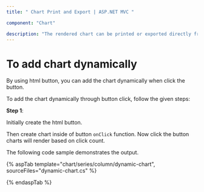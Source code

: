```yaml
---
title: " Chart Print and Export | ASP.NET MVC "

component: "Chart"

description: "The rendered chart can be printed or exported directly from the browser by calling the public method print and export."
---
```


# To add chart dynamically

By using html button, you can add the chart dynamically when click the button.

To add the chart dynamically through button click, follow the given steps:

**Step 1**:

Initially create the html button.

Then create chart inside of button `onClick` function. Now click the button charts will render based on click count.

The following code sample demonstrates the output.

{% aspTab template="chart/series/column/dynamic-chart", sourceFiles="dynamic-chart.cs" %}

{% endaspTab %}